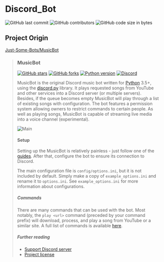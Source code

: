 # Discord_Bot

![GitHub last commit](https://img.shields.io/github/last-commit/SangwoonYun/Discord_Bot)
![GitHub contributors](https://img.shields.io/github/contributors/SangwoonYun/Discord_Bot)
![GitHub code size in bytes](https://img.shields.io/github/languages/code-size/SangwoonYun/Discord_Bot)

## Project Origin
[Just-Some-Bots/MusicBot](https://github.com/Just-Some-Bots/MusicBot)
> ### MusicBot
> 
> [![GitHub stars](https://img.shields.io/github/stars/Just-Some-Bots/MusicBot.svg)](https://github.com/Just-Some-Bots/MusicBot/stargazers)
> [![GitHub forks](https://img.shields.io/github/forks/Just-Some-Bots/MusicBot.svg)](https://github.com/Just-Some-Bots/MusicBot/network)
> [![Python version](https://img.shields.io/badge/python-3.5%2C%203.6%2C%203.7-blue.svg)](https://python.org)
> [![Discord](https://discordapp.com/api/guilds/129489631539494912/widget.png?style=shield)](https://discord.gg/bots)
> 
> MusicBot is the original Discord music bot written for [Python](https://www.python.org "Python homepage") 3.5+, using the [discord.py](https://github.com/Rapptz/discord.py) library. It plays requested songs from YouTube and other services into a Discord server (or multiple servers). Besides, if the queue becomes empty MusicBot will play through a list of existing songs with configuration. The bot features a permission system allowing owners to restrict commands to certain people. As well as playing songs, MusicBot is capable of streaming live media into a voice channel (experimental).
> 
> ![Main](https://i.imgur.com/FWcHtcS.png)
> 
> #### Setup
> Setting up the MusicBot is relatively painless - just follow one of the [guides](https://just-some-bots.github.io/MusicBot/). After that, configure the bot to ensure its connection to Discord.
> 
> The main configuration file is `config/options.ini`, but it is not included by default. Simply make a copy of `example_options.ini` and rename it to `options.ini`. See `example_options.ini` for more information about configurations.
> 
> ##### Commands
> 
> There are many commands that can be used with the bot. Most notably, the `play <url>` command (preceded by your command prefix) will download, process, and play a song from YouTube or a similar site. A full list of commands is available [here](https://just-some-bots.github.io/MusicBot/using/commands/ "Commands").
> 
> ##### Further reading
> 
> * [Support Discord server](https://discord.gg/bots)
> * [Project license](LICENSE)

